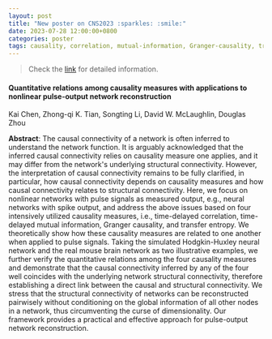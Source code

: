 ```yaml
---
layout: post
title: "New poster on CNS2023 :sparkles: :smile:"
date: 2023-07-28 12:00:00+0800
categories: poster
tags: causality, correlation, mutual-information, Granger-causality, transfer-entropy, neural-networks 
---
```


> Check the [link](https://www.cns.org.cn/upload/annual/1803097703.pdf) for detailed information.

#### Quantitative relations among causality measures with applications to nonlinear pulse-output network reconstruction

Kai Chen, Zhong-qi K. Tian, Songting Li, David W. McLaughlin, Douglas Zhou

**Abstract**: The causal connectivity of a network is often inferred to understand the network function. It is arguably acknowledged that the inferred causal connectivity relies on causality measure one applies, and it may differ from the network's underlying structural connectivity. However, the interpretation of causal connectivity remains to be fully clarified, in particular, how causal connectivity depends on causality measures and how causal connectivity relates to structural connectivity. Here, we focus on nonlinear networks with pulse signals as measured output, e.g., neural networks with spike output, and address the above issues based on four intensively utilized causality measures, i.e., time-delayed correlation, time-delayed mutual information, Granger causality, and transfer entropy. We theoretically show how these causality measures are related to one another when applied to pulse signals. Taking the simulated Hodgkin-Huxley neural network and the real mouse brain network as two illustrative examples, we further verify the quantitative relations among the four causality measures and demonstrate that the causal connectivity inferred by any of the four well coincides with the underlying network structural connectivity, therefore establishing a direct link between the causal and structural connectivity. We stress that the structural connectivity of networks can be reconstructed pairwisely without conditioning on the global information of all other nodes in a network, thus circumventing the curse of dimensionality. Our framework provides a practical and effective approach for pulse-output network reconstruction.
